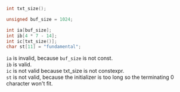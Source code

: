 ```cpp
int txt_size();

unsigned buf_size = 1024;

int ia[buf_size];
int ib[4 * 7 - 14];
int ic[txt_size()];
char st[11] = "fundamental";
```
`ia` is invalid, because `buf_size` is not const.  
`ib` is valid.  
`ic` is not valid because txt_size is not constexpr.  
`st` is not valid, because the initializer is too long so the terminating 0 character won't fit.
